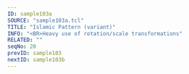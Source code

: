 ```yaml
---
ID: sample103a
SOURCE: "sample103a.tcl"
TITLE: "Islamic Pattern (variant)"
INFO: "<BR>Heavy use of rotation/scale transformations"
RELATED: ""
seqNo: 20
prevID: sample103
nextID: sample103b
---
```

